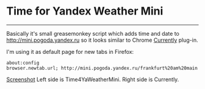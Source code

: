 # Time for Yandex Weather Mini
---

Basically it's small greasemonkey script which adds time and date to http://mini.pogoda.yandex.ru so it looks similar to Chrome [Currently](https://chrome.google.com/webstore/detail/currently/ojhmphdkpgbibohbnpbfiefkgieacjmh) plug-in.

I'm using it as default page for new tabs in Firefox:

	about:config
	browser.newtab.url; http://mini.pogoda.yandex.ru/frankfurt%20am%20main

[Screenshot](https://twitter.com/z0r1k/status/260393116790583298/photo/1/large)
Left side is Time4YaWeatherMini. Right side is Currently.
